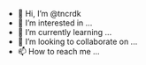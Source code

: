 - 👋 Hi, I’m @tncrdk
- 👀 I’m interested in ...
- 🌱 I’m currently learning ...
- 💞️ I’m looking to collaborate on ...
- 📫 How to reach me ...

<!---
tncrdk/tncrdk is a ✨ special ✨ repository because its `README.md` (this file) appears on your GitHub profile.
You can click the Preview link to take a look at your changes.
--->
